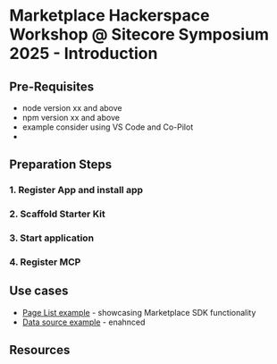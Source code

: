 # Marketplace Hackerspace  Workshop @ Sitecore Symposium 2025 - Introduction



## Pre-Requisites
- node version xx and above
- npm version xx and above
- example consider using VS Code and Co-Pilot
- 

## Preparation Steps

### 1. Register App and install app

### 2. Scaffold Starter Kit

### 3. Start application

### 4. Register MCP


## Use cases
- [Page List example]() - showcasing Marketplace SDK functionality
- [Data source example]() - enahnced 



## Resources